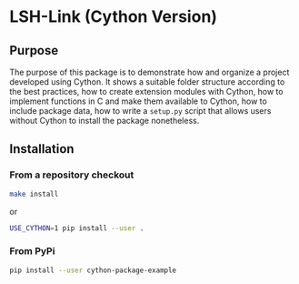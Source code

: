 LSH-Link (Cython Version)
======================

Purpose
-------

The purpose of this package is to demonstrate how and organize a project developed using Cython.
It shows a suitable folder structure according to the best practices, how to create extension modules with Cython, how to implement functions in C and make them available to Cython, how to include package data, how to write a `setup.py` script that allows users without Cython to install the package nonetheless.

Installation
------------

### From a repository checkout

```bash
make install
```
or
```bash
USE_CYTHON=1 pip install --user .
```

### From PyPi

```bash
pip install --user cython-package-example
```
